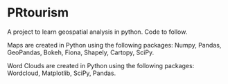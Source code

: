 # PRtourism
A project to learn geospatial analysis in python. Code to follow.

Maps are created in Python using the following packages: Numpy, Pandas, GeoPandas, Bokeh, Fiona, Shapely, Cartopy, SciPy. 

Word Clouds are created in Python using the following packages: Wordcloud, Matplotlib, SciPy, Pandas.
